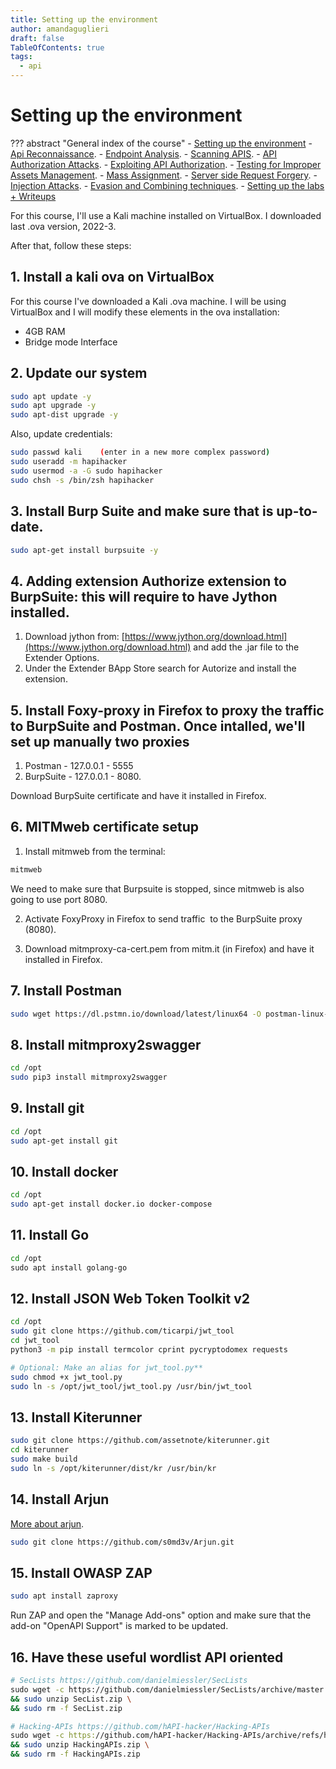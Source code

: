 ```yaml
---
title: Setting up the environment
author: amandaguglieri
draft: false
TableOfContents: true
tags:
  - api
---
```


# Setting up the environment

??? abstract "General index of the course"
    - [Setting up the environment](setting-up-kali.md)
    - [Api Reconnaissance](api-reconnaissance.md).
    - [Endpoint Analysis](endpoint-analysis.md).
    - [Scanning APIS](scanning-apis.md).
    - [API Authorization Attacks](api-authentication-attacks.md).
    - [Exploiting API Authorization](exploiting-api-authorization.md).
    - [Testing for Improper Assets Management](improper-assets-management.md).
    - [Mass Assignment](mass-assignment.md).
    - [Server side Request Forgery](server-side-request-forgery-ssrf.md).
    - [Injection Attacks](injection-attacks.md). 
    - [Evasion and Combining techniques](evasion-combining-techniques.md).
    - [Setting up the labs + Writeups](other-labs.md)


For this course, I'll use a Kali machine installed on VirtualBox. I downloaded last .ova version, 2022-3. 

After that, follow these steps:

## 1. Install a kali ova on VirtualBox

For this course I've downloaded a Kali .ova machine. I will be using VirtualBox and I will modify these elements in the ova installation:

- 4GB RAM
- Bridge mode Interface

## 2.  Update our system

```bash
sudo apt update -y
sudo apt upgrade -y
sudo apt-dist upgrade -y
```

Also, update credentials:

```bash
sudo passwd kali    (enter in a new more complex password)
sudo useradd -m hapihacker
sudo usermod -a -G sudo hapihacker
sudo chsh -s /bin/zsh hapihacker
```

## 3. Install Burp Suite and make sure that is up-to-date.

```bash
sudo apt-get install burpsuite -y
```

## 4.  Adding extension Authorize extension to BurpSuite: this will require to have Jython installed. 

1. Download jython from: [https://www.jython.org/download.html](https://www.jython.org/download.html) and add the .jar file to the Extender Options.
2.  Under the Extender BApp Store search for Autorize and install the extension.

## 5. Install Foxy-proxy in Firefox to proxy the traffic to BurpSuite and Postman.  Once intalled, we'll set up manually two proxies

1.  Postman - 127.0.0.1 - 5555
2.  BurpSuite - 127.0.0.1 - 8080.

Download BurpSuite certificate and have it installed in Firefox. 

## 6. MITMweb certificate setup

1. Install mitmweb from the terminal:

```bash
mitmweb
```

We need to make sure that Burpsuite is stopped, since mitmweb is also going to use port 8080.

2. Activate FoxyProxy in Firefox to send traffic  to the BurpSuite proxy (8080).

3.  Download mitmproxy-ca-cert.pem from mitm.it (in Firefox) and have it installed in Firefox.

## 7. Install Postman

```bash
sudo wget https://dl.pstmn.io/download/latest/linux64 -O postman-linux-x64.tar.gz && sudo tar -xvzf postman-linux-x64.tar.gz -C /opt && sudo ln -s /opt/Postman/Postman /usr/bin/postman
```

## 8.  Install mitmproxy2swagger

```bash
cd /opt
sudo pip3 install mitmproxy2swagger
```

## 9. Install git

```bash
cd /opt
sudo apt-get install git
```

## 10. Install docker

```bash
cd /opt
sudo apt-get install docker.io docker-compose
```

## 11. Install Go

```bash
cd /opt
sudo apt install golang-go
```

## 12. Install  JSON Web Token Toolkit v2

```bash
cd /opt
sudo git clone https://github.com/ticarpi/jwt_tool
cd jwt_tool
python3 -m pip install termcolor cprint pycryptodomex requests

# Optional: Make an alias for jwt_tool.py**
sudo chmod +x jwt_tool.py
sudo ln -s /opt/jwt_tool/jwt_tool.py /usr/bin/jwt_tool
```

## 13. Install Kiterunner

```bash
sudo git clone https://github.com/assetnote/kiterunner.git
cd kiterunner
sudo make build
sudo ln -s /opt/kiterunner/dist/kr /usr/bin/kr
```

## 14. Install Arjun

[More about arjun](../arjun.md).

```bash
sudo git clone https://github.com/s0md3v/Arjun.git
```

## 15.  Install OWASP ZAP

```bash
sudo apt install zaproxy
```

Run ZAP and open the "Manage Add-ons" option and make sure that  the add-on "OpenAPI Support" is marked to be updated.

## 16.  Have these useful wordlist API oriented

```bash
# SecLists https://github.com/danielmiessler/SecLists
sudo wget -c https://github.com/danielmiessler/SecLists/archive/master.zip -O SecList.zip \  
&& sudo unzip SecList.zip \  
&& sudo rm -f SecList.zip

# Hacking-APIs https://github.com/hAPI-hacker/Hacking-APIs
sudo wget -c https://github.com/hAPI-hacker/Hacking-APIs/archive/refs/heads/main.zip -O HackingAPIs.zip \  
&& sudo unzip HackingAPIs.zip \  
&& sudo rm -f HackingAPIs.zip
```

